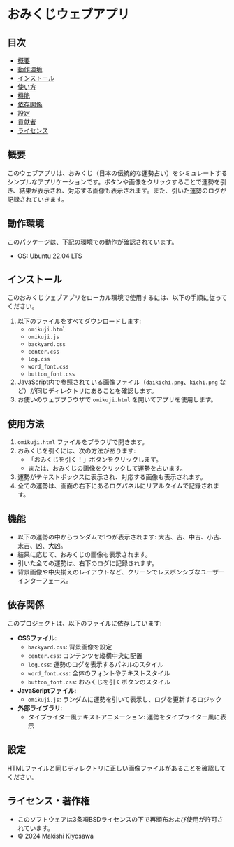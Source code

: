 # おみくじウェブアプリ

## 目次
- [概要](#概要)
- [動作環境](#動作環境)
- [インストール](#インストール)
- [使い方](#使い方)
- [機能](#機能)
- [依存関係](#依存関係)
- [設定](#設定)
- [貢献者](#貢献者)
- [ライセンス](#ライセンス)

## 概要
このウェブアプリは、おみくじ（日本の伝統的な運勢占い）をシミュレートするシンプルなアプリケーションです。ボタンや画像をクリックすることで運勢を引き、結果が表示され、対応する画像も表示されます。また、引いた運勢のログが記録されていきます。

## 動作環境
このパッケージは、下記の環境での動作が確認されています。
- OS: Ubuntu 22.04 LTS

## インストール
このおみくじウェブアプリをローカル環境で使用するには、以下の手順に従ってください。

1. 以下のファイルをすべてダウンロードします:
   - `omikuji.html`
   - `omikuji.js`
   - `backyard.css`
   - `center.css`
   - `log.css`
   - `word_font.css`
   - `button_font.css`
2. JavaScript内で参照されている画像ファイル（`daikichi.png`、`kichi.png` など）が同じディレクトリにあることを確認します。
3. お使いのウェブブラウザで `omikuji.html` を開いてアプリを使用します。

## 使用方法
1. `omikuji.html` ファイルをブラウザで開きます。
2. おみくじを引くには、次の方法があります:
   - 「おみくじを引く！」ボタンをクリックします。
   - または、おみくじの画像をクリックして運勢を占います。
3. 運勢がテキストボックスに表示され、対応する画像も表示されます。
4. 全ての運勢は、画面の右下にあるログパネルにリアルタイムで記録されます。

## 機能
- 以下の運勢の中からランダムで1つが表示されます: 大吉、吉、中吉、小吉、末吉、凶、大凶。
- 結果に応じて、おみくじの画像も表示されます。
- 引いた全ての運勢は、右下のログに記録されます。
- 背景画像や中央揃えのレイアウトなど、クリーンでレスポンシブなユーザーインターフェース。

## 依存関係
このプロジェクトは、以下のファイルに依存しています:
- **CSSファイル:**
  - `backyard.css`: 背景画像を設定
  - `center.css`: コンテンツを縦横中央に配置
  - `log.css`: 運勢のログを表示するパネルのスタイル
  - `word_font.css`: 全体のフォントやテキストスタイル
  - `button_font.css`: おみくじを引くボタンのスタイル
- **JavaScriptファイル:**
  - `omikuji.js`: ランダムに運勢を引いて表示し、ログを更新するロジック
- **外部ライブラリ:**
  - タイプライター風テキストアニメーション: 運勢をタイプライター風に表示

## 設定
HTMLファイルと同じディレクトリに正しい画像ファイルがあることを確認してください。

## ライセンス・著作権
- このソフトウェアは3条項BSDライセンスの下で再頒布および使用が許可されています。
- © 2024 Makishi Kiyosawa
